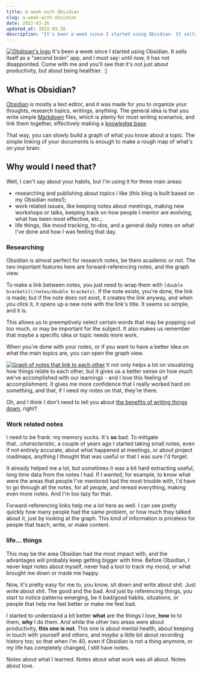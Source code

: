 ```yaml
---
title: A week with Obsidian
slug: a-week-with-obsidian
date: 2022-03-26
updated_at: 2022-03-28
description: "It's been a week since I started using Obsidian. It sells itself as a \"second brain\" app, and I must say: until now, it has not disappointed. Come with me and you'll see that it's not just about productivity, but about being healthier. :]"
---
```

<a href="/assets/obsidian-logo.png" target="_blank"><img src="/assets/obsidian-logo.png" alt="Obdisian's logo" /></a>
It's been a week since I started using Obsidian. It sells itself as a "second brain" app, and I must say: until now, it has not disappointed. Come with me and you'll see that it's not just about productivity, but about being healthier. :]
 
## What is Obsidian?
[Obsidian](https://obsidian.md/) is mostly a text editor, and it was made for you to organize your thoughts, research topics, writings, anything. The general idea is that you write simple [Markdown](/notes/Markdown) files, which is plenty for most writing scenarios, and link them together, effectively making a [knowledge base](/notes/knowledge-base).

That way, you can slowly build a graph of what you know about a topic. The simple linking of your documents is enough to make a rough map of what's on your brain.

## Why would I need that?
Well, I can't say about your habits, but I'm using it for three main areas:
- researching and publishing about topics I like (this blog is built based on my Obsidian notes!);
- work related issues, like keeping notes about meetings, making new workshops or talks, keeping track on how people I mentor are evolving, what has been most effective, etc.;
- life things, like mood tracking, to-dos, and a general daily notes on what I've done and how I was feeling that day.
### Researching 
Obsidian is almost perfect for research notes, be them academic or not. The two important features here are forward-referencing notes, and the graph view.

To make a link between notes, you just need to wrap them with `[double brackets](/notes/double brackets)`. If the note exists, you're done, the link is made; but if the note does not exist, it creates the link anyway, and when you click it, it opens up a new note with the link's title. It seems so simple, and it is. 

This allows us to preemptively select certain words that may be popping out too much, or may be important for the subject. It also makes us remember that maybe a specific idea or topic needs more work.

When you're done with your notes, or if you want to have a better idea on what the main topics are, you can open the graph view.

<a href="/assets/obsidian-graph.png" target="_blank"><img src="/assets/obsidian-graph.png" alt="Graph of notes that link to each other" /></a>
It not only helps a lot on visualizing how things relate to each other, but it gives us a better sense on how much we've accomplished with our learnings - and I love this feeling of accomplishment. It gives me more confidence that I really worked hard on something, and that, if I need my notes on that, they're there.

Oh, and I think I don't need to tell you about [the benefits of writing things down](/notes/the-benefits-of-writing-things-down), right?

### Work related notes 
I need to be frank: my memory sucks. It's **so** bad. To mitigate that...*characteristic*, a couple of years ago I started taking small notes, even if not entirely accurate, about what happened at meetings, or about project roadmaps, anything I thought that was useful or that I was sure I'd forget.

It already helped me a lot, but sometimes it was a bit hard extracting useful, long time data from the notes I had. If I wanted, for example, to know what were the areas that people I've mentored had the most trouble with, I'd have to go through all the notes, for all people, and reread everything, making even more notes. And I'm too lazy for that.

Forward-referencing links help me a lot here as well. I can see pretty quickly how many people had the same problem, or how much they talked about it, just by looking at the graph. This kind of information is priceless for people that teach, write, or make content.

### life... things 
This may be the area Obsidian had the most impact with, and the advantages will probably keep getting bigger with time. Before Obsidian, I never kept notes about myself, never had a tool to track my mood, or what brought me down or made me happy.

Now, it's pretty easy for me to, you know, sit down and write about shit. Just write about shit. The good and the bad. And just by referencing things, you start to notice patterns emerging, be it bad/good habits, situations, or people that help me feel better or make me feel bad.

I started to understand a bit better **what** are the things I love, **how** to to them, **why** I do them. And while the other two areas were about productivity, **this one is not**. This one is about mental health, about keeping in touch with yourself and others, and *maybe* a little bit about recording history too; so that when I'm 40, even if Obsidian is not a thing anymore, or my life has completely changed, I still have notes.

Notes about what I learned. Notes about what work was all about. Notes about love.